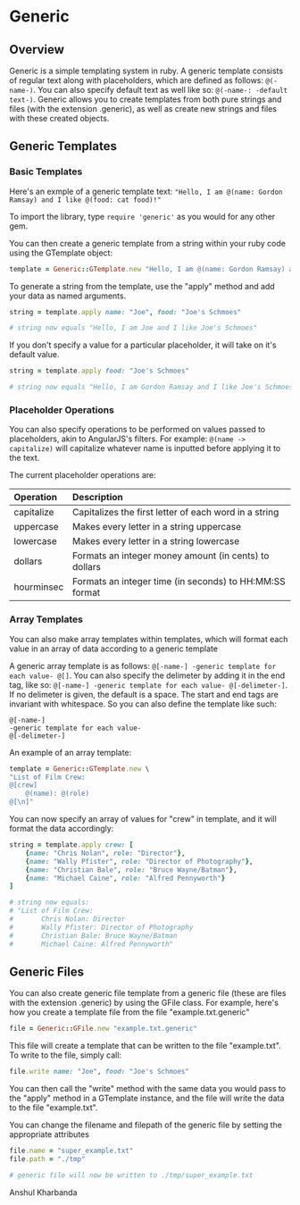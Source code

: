 # Generic

## Overview

Generic is a simple templating system in ruby. A generic template consists of regular text along with placeholders, which are defined as follows: `@(-name-)`. You can also specify default text as well like so: `@(-name-: -default text-)`. Generic allows you to create templates from both pure strings and files (with the extension .generic), as well as create new strings and files with these created objects.

## Generic Templates

### Basic Templates

Here's an exmple of a generic template text: `"Hello, I am @(name: Gordon Ramsay) and I like @(food: cat food)!"`

To import the library, type `require 'generic'` as you would for any other gem.

You can then create a generic template from a string within your ruby code using the GTemplate object:

```ruby
template = Generic::GTemplate.new "Hello, I am @(name: Gordon Ramsay) and I like @(food: cat food)!"
```

To generate a string from the template, use the "apply" method and add your data as named arguments.

```ruby
string = template.apply name: "Joe", food: "Joe's Schmoes"

# string now equals "Hello, I am Joe and I like Joe's Schmoes"
```

If you don't specify a value for a particular placeholder, it will take on it's default value.

```ruby
string = template.apply food: "Joe's Schmoes"

# string now equals "Hello, I am Gordon Ramsay and I like Joe's Schmoes"
```

### Placeholder Operations

You can also specify operations to be performed on values passed to placeholders, akin to AngularJS's filters. For example: `@(name -> capitalize)` will capitalize whatever name is inputted before applying it to the text.

The current placeholder operations are:

| Operation  |                       Description                       |
|:-----------|:--------------------------------------------------------|
| capitalize | Capitalizes the first letter of each word in a string   |
| uppercase  | Makes every letter in a string uppercase                |
| lowercase  | Makes every letter in a string lowercase                |
| dollars    | Formats an integer money amount (in cents) to dollars   |
| hourminsec | Formats an integer time (in seconds) to HH:MM:SS format |

### Array Templates

You can also make array templates within templates, which will format each value in an array of data according to a generic template

A generic array template is as follows: `@[-name-] -generic template for each value- @[]`. You can also specify the delimeter by adding it in the end tag, like so: `@[-name-] -generic template for each value- @[-delimeter-]`. If no delimeter is given, the default is a space. The start and end tags are invariant with whitespace. So you can also define the template like such: 

```
@[-name-]
-generic template for each value-
@[-delimeter-]
```

An example of an array template:

```ruby
template = Generic::GTemplate.new \
"List of Film Crew:
@[crew] 
	@(name): @(role)
@[\n]"
```

You can now specify an array of values for "crew" in template, and it will format the data accordingly:

```ruby
string = template.apply crew: [
	{name: "Chris Nolan", role: "Director"}, 
	{name: "Wally Pfister", role: "Director of Photography"}, 
	{name: "Christian Bale", role: "Bruce Wayne/Batman"}, 
	{name: "Michael Caine", role: "Alfred Pennyworth"}
]

# string now equals:
# "List of Film Crew:
#  		Chris Nolan: Director
#		Wally Pfister: Director of Photography
#		Christian Bale: Bruce Wayne/Batman
#		Michael Caine: Alfred Pennyworth"
```

## Generic Files

You can also create generic file template from a generic file (these are files with the extension .generic) by using the GFile class. For example, here's how you create a template file from the file "example.txt.generic"

```ruby
file = Generic::GFile.new "example.txt.generic"
```

This file will create a template that can be written to the file "example.txt". To write to the file, simply call:

```ruby
file.write name: "Joe", food: "Joe's Schmoes"
```

You can then call the "write" method with the same data you would pass to the "apply" method in a GTemplate instance, and the file will write the data to the file "example.txt".

You can change the filename and filepath of the generic file by setting the appropriate attributes

```ruby
file.name = "super_example.txt"
file.path = "./tmp"

# generic file will now be written to ./tmp/super_example.txt
```



Anshul Kharbanda
